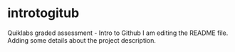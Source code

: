# introtogitub
Quiklabs graded assessment - Intro to Github 
I am editing the README file. Adding some details about the project description.
